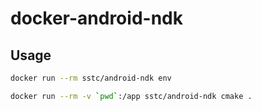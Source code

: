 # docker-android-ndk

## Usage

```bash
docker run --rm sstc/android-ndk env

docker run --rm -v `pwd`:/app sstc/android-ndk cmake .
```
